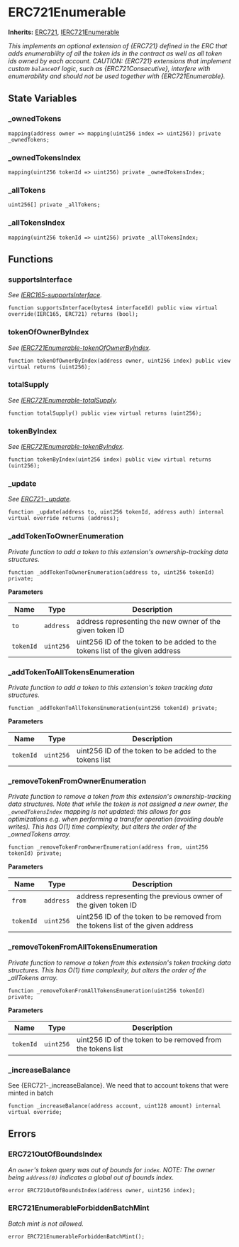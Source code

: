 # ERC721Enumerable
**Inherits:**
[ERC721](/lib/solady/src/tokens/ERC721.sol/abstract.ERC721.md), [IERC721Enumerable](/lib/forge-std/src/interfaces/IERC721.sol/interface.IERC721Enumerable.md)

*This implements an optional extension of {ERC721} defined in the ERC that adds enumerability
of all the token ids in the contract as well as all token ids owned by each account.
CAUTION: {ERC721} extensions that implement custom `balanceOf` logic, such as {ERC721Consecutive},
interfere with enumerability and should not be used together with {ERC721Enumerable}.*


## State Variables
### _ownedTokens

```solidity
mapping(address owner => mapping(uint256 index => uint256)) private _ownedTokens;
```


### _ownedTokensIndex

```solidity
mapping(uint256 tokenId => uint256) private _ownedTokensIndex;
```


### _allTokens

```solidity
uint256[] private _allTokens;
```


### _allTokensIndex

```solidity
mapping(uint256 tokenId => uint256) private _allTokensIndex;
```


## Functions
### supportsInterface

*See [IERC165-supportsInterface](/lib/openzeppelin-contracts/contracts/token/ERC1155/ERC1155.sol/abstract.ERC1155.md#supportsinterface).*


```solidity
function supportsInterface(bytes4 interfaceId) public view virtual override(IERC165, ERC721) returns (bool);
```

### tokenOfOwnerByIndex

*See [IERC721Enumerable-tokenOfOwnerByIndex](/lib/openzeppelin-contracts/lib/forge-std/src/interfaces/IERC721.sol/interface.IERC721Enumerable.md#tokenofownerbyindex).*


```solidity
function tokenOfOwnerByIndex(address owner, uint256 index) public view virtual returns (uint256);
```

### totalSupply

*See [IERC721Enumerable-totalSupply](/lib/openzeppelin-contracts/contracts/token/ERC1155/extensions/ERC1155Supply.sol/abstract.ERC1155Supply.md#totalsupply).*


```solidity
function totalSupply() public view virtual returns (uint256);
```

### tokenByIndex

*See [IERC721Enumerable-tokenByIndex](/lib/openzeppelin-contracts/lib/forge-std/src/interfaces/IERC721.sol/interface.IERC721Enumerable.md#tokenbyindex).*


```solidity
function tokenByIndex(uint256 index) public view virtual returns (uint256);
```

### _update

*See [ERC721-_update](/lib/openzeppelin-contracts/contracts/token/ERC721/extensions/ERC721Consecutive.sol/abstract.ERC721Consecutive.md#_update).*


```solidity
function _update(address to, uint256 tokenId, address auth) internal virtual override returns (address);
```

### _addTokenToOwnerEnumeration

*Private function to add a token to this extension's ownership-tracking data structures.*


```solidity
function _addTokenToOwnerEnumeration(address to, uint256 tokenId) private;
```
**Parameters**

|Name|Type|Description|
|----|----|-----------|
|`to`|`address`|address representing the new owner of the given token ID|
|`tokenId`|`uint256`|uint256 ID of the token to be added to the tokens list of the given address|


### _addTokenToAllTokensEnumeration

*Private function to add a token to this extension's token tracking data structures.*


```solidity
function _addTokenToAllTokensEnumeration(uint256 tokenId) private;
```
**Parameters**

|Name|Type|Description|
|----|----|-----------|
|`tokenId`|`uint256`|uint256 ID of the token to be added to the tokens list|


### _removeTokenFromOwnerEnumeration

*Private function to remove a token from this extension's ownership-tracking data structures. Note that
while the token is not assigned a new owner, the `_ownedTokensIndex` mapping is _not_ updated: this allows for
gas optimizations e.g. when performing a transfer operation (avoiding double writes).
This has O(1) time complexity, but alters the order of the _ownedTokens array.*


```solidity
function _removeTokenFromOwnerEnumeration(address from, uint256 tokenId) private;
```
**Parameters**

|Name|Type|Description|
|----|----|-----------|
|`from`|`address`|address representing the previous owner of the given token ID|
|`tokenId`|`uint256`|uint256 ID of the token to be removed from the tokens list of the given address|


### _removeTokenFromAllTokensEnumeration

*Private function to remove a token from this extension's token tracking data structures.
This has O(1) time complexity, but alters the order of the _allTokens array.*


```solidity
function _removeTokenFromAllTokensEnumeration(uint256 tokenId) private;
```
**Parameters**

|Name|Type|Description|
|----|----|-----------|
|`tokenId`|`uint256`|uint256 ID of the token to be removed from the tokens list|


### _increaseBalance

See {ERC721-_increaseBalance}. We need that to account tokens that were minted in batch


```solidity
function _increaseBalance(address account, uint128 amount) internal virtual override;
```

## Errors
### ERC721OutOfBoundsIndex
*An `owner`'s token query was out of bounds for `index`.
NOTE: The owner being `address(0)` indicates a global out of bounds index.*


```solidity
error ERC721OutOfBoundsIndex(address owner, uint256 index);
```

### ERC721EnumerableForbiddenBatchMint
*Batch mint is not allowed.*


```solidity
error ERC721EnumerableForbiddenBatchMint();
```

